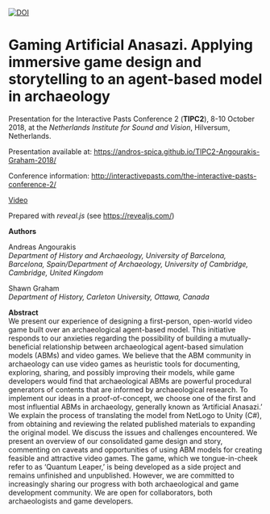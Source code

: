 [![DOI](https://zenodo.org/badge/151554198.svg)](https://zenodo.org/badge/latestdoi/151554198)

# Gaming Artificial Anasazi. Applying immersive game design and storytelling to an agent-based model in archaeology

Presentation for the Interactive Pasts Conference 2 (**TIPC2**), 8-10 October 2018, at the *Netherlands Institute for Sound and Vision*, Hilversum, Netherlands.

Presentation available at:
https://andros-spica.github.io/TIPC2-Angourakis-Graham-2018/

Conference information: http://interactivepasts.com/the-interactive-pasts-conference-2/

[Video](https://youtu.be/oxrlhYOw11s)

Prepared with *reveal.js* (see https://revealjs.com/)

**Authors**  

Andreas Angourakis  
*Department of History and Archaeology, University of Barcelona, Barcelona, Spain/Department of Archaeology, University of Cambridge, Cambridge, United Kingdom*

Shawn Graham  
*Department of History, Carleton University, Ottawa, Canada*

**Abstract**  
We present our experience of designing a first-person, open-world video game built over an archaeological agent-based model. This initiative responds to our anxieties regarding the possibility of building a mutually-beneficial relationship between archaeological agent-based simulation models (ABMs) and video games. We believe that the ABM community in archaeology can use video games as heuristic tools for documenting, exploring, sharing, and possibly improving their models, while game developers would find that archaeological ABMs are powerful procedural generators of contents that are informed by archaeological research. To implement our ideas in a proof-of-concept, we choose one of the first and most influential ABMs in archaeology, generally known as ‘Artificial Anasazi.’ We explain the process of translating the model from NetLogo to Unity (C#), from obtaining and reviewing the related published materials to expanding the original model. We discuss the issues and challenges encountered. We present an overview of our consolidated game design and story, commenting on caveats and opportunities of using ABM models for creating feasible and attractive video games. The game, which we tongue-in-cheek refer to as ‘Quantum Leaper,’ is being developed as a side project and remains unfinished and unpublished. However, we are committed to increasingly sharing our progress with both archaeological and game development community. We are open for collaborators, both archaeologists and game developers. 
